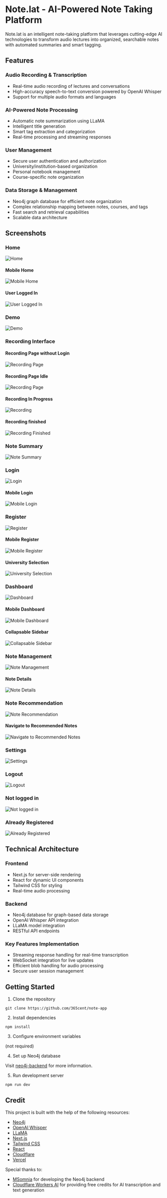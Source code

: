 # Note.lat - AI-Powered Note Taking Platform

Note.lat is an intelligent note-taking platform that leverages cutting-edge AI technologies to transform audio lectures into organized, searchable notes with automated summaries and smart tagging.

## Features

### Audio Recording & Transcription
- Real-time audio recording of lectures and conversations
- High-accuracy speech-to-text conversion powered by OpenAI Whisper
- Support for multiple audio formats and languages

### AI-Powered Note Processing
- Automatic note summarization using LLaMA
- Intelligent title generation
- Smart tag extraction and categorization
- Real-time processing and streaming responses

### User Management
- Secure user authentication and authorization
- University/institution-based organization
- Personal notebook management
- Course-specific note organization

### Data Storage & Management
- Neo4j graph database for efficient note organization
- Complex relationship mapping between notes, courses, and tags
- Fast search and retrieval capabilities
- Scalable data architecture

## Screenshots
### Home
![Home](./screenshots/home.png)

#### Mobile Home
![Mobile Home](./screenshots/home-mobile.png)

#### User Logged In
![User Logged In](./screenshots/home-logged.png)

### Demo
![Demo](./screenshots/demo.png)

### Recording Interface
#### Recording Page without Login
![Recording Page](./screenshots/recording-page.png)
#### Recording Page Idle
![Recording Page](./screenshots/recording-page-idle.png)
#### Recording In Progress
![Recording](./screenshots/recording.png)
#### Recording finished
![Recording Finished](./screenshots/recorded.png)

### Note Summary
![Note Summary](./screenshots/summary.png)

### Login
![Login](./screenshots/login.png)

#### Mobile Login
![Mobile Login](./screenshots/login-mobile.png)

### Register
![Register](./screenshots/register.png)

#### Mobile Register
![Mobile Register](./screenshots/register-mobile.png)

#### University Selection
![University Selection](./screenshots/university.png)

### Dashboard
![Dashboard](./screenshots/dashboard.png)

#### Mobile Dashboard
![Mobile Dashboard](./screenshots/dashboard-mobile.png)

#### Collapsable Sidebar
![Collapsable Sidebar](./screenshots/mobile-sidebar.png)

### Note Management
![Note Management](./screenshots/note-management.png)

#### Note Details
![Note Details](./screenshots/note.png)

### Note Recommendation
![Note Recommendation](./screenshots/recommendation.png)

#### Navigate to Recommended Notes
![Navigate to Recommended Notes](./screenshots/recommended-notes.png)

### Settings
![Settings](./screenshots/settings.png)

### Logout
![Logout](./screenshots/logout.png)

### Not logged in
![Not logged in](./screenshots/not-login.png)

### Already Registered
![Already Registered](./screenshots/registered.png)

## Technical Architecture

### Frontend
- Next.js for server-side rendering
- React for dynamic UI components
- Tailwind CSS for styling
- Real-time audio processing

### Backend
- Neo4j database for graph-based data storage
- OpenAI Whisper API integration
- LLaMA model integration
- RESTful API endpoints

### Key Features Implementation
- Streaming response handling for real-time transcription
- WebSocket integration for live updates
- Efficient blob handling for audio processing
- Secure user session management

## Getting Started

1. Clone the repository
```
git clone https://github.com/365cent/note-app
```

2. Install dependencies
```
npm install
```

3. Configure environment variables 

(not required)

4. Set up Neo4j database

Visit [neo4j-backend](https://github.com/MSomnia/neo4j-backend) for more information.

5. Run development server
```
npm run dev
```

## Credit
This project is built with the help of the following resources:
- [Neo4j](https://neo4j.com/)
- [OpenAI Whisper](https://github.com/openai/whisper)
- [LLaMA](https://github.com/facebookresearch/llama)
- [Next.js](https://nextjs.org/)
- [Tailwind CSS](https://tailwindcss.com/)
- [React](https://reactjs.org/)
- [Cloudflare](https://www.cloudflare.com/)
- [Vercel](https://vercel.com/)

Special thanks to:
- [MSomnia](https://github.com/MSomnia) for developing the Neo4j backend
- [Cloudflare Workers AI](https://developers.cloudflare.com/workers-ai/) for providing free credits for AI transcription and text generation